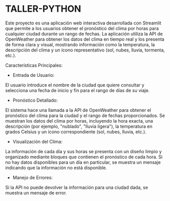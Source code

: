 # TALLER-PYTHON
Este proyecto es una aplicación web interactiva desarrollada con Streamlit que permite a los usuarios obtener el pronóstico del clima por horas para cualquier ciudad durante un rango de fechas. La aplicación utiliza la API de OpenWeather para obtener los datos del clima en tiempo real y los presenta de forma clara y visual, mostrando información como la temperatura, la descripción del clima y un ícono representativo (sol, nubes, lluvia, tormenta, etc.).

Características Principales:

  - Entrada de Usuario:
    
El usuario introduce el nombre de la ciudad que quiere consultar y selecciona una fecha de inicio y fin para el rango de días de su viaje.

  - Pronóstico Detallado:
    
El sistema hace una llamada a la API de OpenWeather para obtener el pronóstico del clima para la ciudad y el rango de fechas proporcionados.
Se muestran los datos del clima por horas, incluyendo la hora exacta, una descripción (por ejemplo, "nublado", "lluvia ligera"), la temperatura en grados Celsius y un ícono correspondiente (sol, nubes, lluvia, etc.).

  - Visualización del Clima:
    
La información de cada día y sus horas se presenta con un diseño limpio y organizado mediante bloques que contienen el pronóstico de cada hora.
Si no hay datos disponibles para un día en particular, se muestra un mensaje indicando que la información no está disponible.

  - Manejo de Errores:
    
Si la API no puede devolver la información para una ciudad dada, se muestra un mensaje de error.
